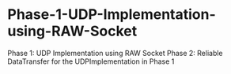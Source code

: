 # Phase-1-UDP-Implementation-using-RAW-Socket
Phase 1: UDP Implementation using RAW Socket Phase 2: Reliable DataTransfer for the UDPImplementation in Phase 1
